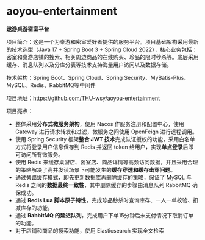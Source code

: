 # aoyou-entertainment

**遨游桌游密室平台**

项目简介：这是一个为桌游和密室爱好者提供的服务平台。项目基础架构采用最新的技术选型（Java 17 + Spring Boot 3 + Spring Cloud 2022），核心业务包括：密室和桌游店铺的搜索、相关周边商品的在线购买、珍品的限时秒杀等。底层采用缓存、消息队列以及分库分表等技术支持海量用户访问以及数据存储。

技术架构：Spring Boot、Spring Cloud、Spring Security、MyBatis-Plus、MySQL、Redis、RabbitMQ等中间件

项目地址：https://github.com/THU-wsy/aoyou-entertainment

项目亮点：

- 整体采用**分布式微服务架构**，使用 Nacos 作服务注册和配置中心，使用 Gateway 进行请求转发和过滤，微服务之间使用 OpenFeign 进行远程调用。
- 使用 Spring Security 框架**整合 JWT 技术**完成认证授权的功能，采用白名单方式将登录用户信息保存到 Redis 并返回 token 给用户，实现**单点登录**后即可访问所有微服务。
- 使用 Redis 来缓存桌游店、密室店、商品详情等高频访问数据，并且采用合理的策略解决了高并发读场景下可能发生的**缓存穿透和缓存击穿问题**。
- 通过旁路缓存模式，即先更新数据库再删除缓存的策略，保证了 MySQL 与 Redis 之间的**数据最终一致性**，其中删除缓存的步骤由消息队列 RabbitMQ 确保成功。
- 通过 **Redis Lua 脚本原子特性**，完成珍品秒杀时查询库存、一人一单校验、扣减库存的功能。
- 通过 **RabbitMQ 的延迟队列**，完成用户下单15分钟后未支付情况下取消订单的功能。
- 对于店铺和商品的搜索功能，使用 Elasticsearch 实现全文检索
